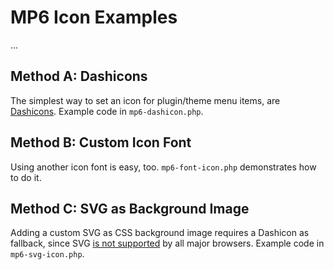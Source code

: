 # MP6 Icon Examples

...


## Method A: Dashicons

The simplest way to set an icon for plugin/theme menu items, are [Dashicons](http://melchoyce.github.io/dashicons/). Example code in `mp6-dashicon.php`.


## Method B: Custom Icon Font

Using another icon font is easy, too. `mp6-font-icon.php` demonstrates how to do it.


## Method C: SVG as Background Image

Adding a custom SVG as CSS background image requires a Dashicon as fallback, since SVG [is not supported](http://caniuse.com/svg-css) by all major browsers. Example code in `mp6-svg-icon.php`.